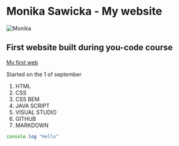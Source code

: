 # Monika Sawicka - My website
![Monika](https://img.freepik.com/darmowe-zdjecie/zblizenie-strzal-sliczna-zyrafa-z-chmurnym-niebem_181624-5932.jpg?w=740&t=st=1694073859~exp=1694074459~hmac=b22fe58b3742754973574eebe87d60c581cfeeb659225ed9a26315e4bcb230f8)
## First website built during you-code course
[My first web](https://mon-moon.github.io/homepage/)

Started on the 1 of september
1. HTML
2. CSS
3. CSS BEM
4. JAVA SCRIPT
5. VISUAL STUDIO
6. GITHUB
7. MARKDOWN



```javascript 
console.log "Hello"
```
